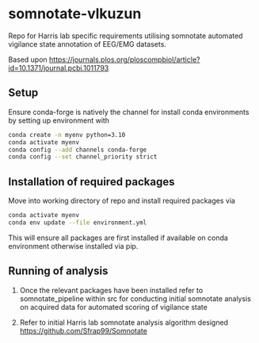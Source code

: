 # somnotate-vlkuzun

Repo for Harris lab specific requirements utilising somnotate automated vigilance state annotation of EEG/EMG datasets.

Based upon https://journals.plos.org/ploscompbiol/article?id=10.1371/journal.pcbi.1011793

## Setup

Ensure conda-forge is natively the channel for install conda environments by setting up environment with 

```bash
conda create -n myenv python=3.10
conda activate myenv
conda config --add channels conda-forge
conda config --set channel_priority strict
```


## Installation of required packages

Move into working directory of repo and install required packages via

```bash
conda activate myenv
conda env update --file environment.yml
```

This will ensure all packages are first installed if available on conda environment otherwise installed via pip.

## Running of analysis

1. Once the relevant packages have been installed refer to somnotate_pipeline within src for conducting initial somnotate analysis on acquired data for automated scoring of vigilance state

2. Refer to initial Harris lab somnotate analysis algorithm designed https://github.com/Sfrap99/Somnotate